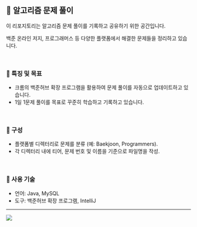 ## 📘 알고리즘 문제 풀이 
이 리포지토리는 알고리즘 문제 풀이를 기록하고 공유하기 위한 공간입니다.

백준 온라인 저지, 프로그래머스 등 다양한 플랫폼에서 해결한 문제들을 정리하고 있습니다.

<br/>


### 🎯 특징 및 목표 
- 크롬의 백준허브 확장 프로그램을 활용하여 문제 풀이를 자동으로 업데이트하고 있습니다.
- 1일 1문제 풀이를 목표로 꾸준히 학습하고 기록하고 있습니다.

<br/>

### 📂 구성 
- 플랫폼별 디렉터리로 문제를 분류 (예: Baekjoon, Programmers).
- 각 디렉터리 내에 티어, 문제 번호 및 이름을 기준으로 파일명을 작성.

<br/>

### 🔧 사용 기술 

- 언어: Java, MySQL
- 도구: 백준허브 확장 프로그램, IntelliJ

---

<a href="https://github.com/devxb/gitanimals">
  <img src="https://render.gitanimals.org/farms/{SUJI-J}"/>
</a>
